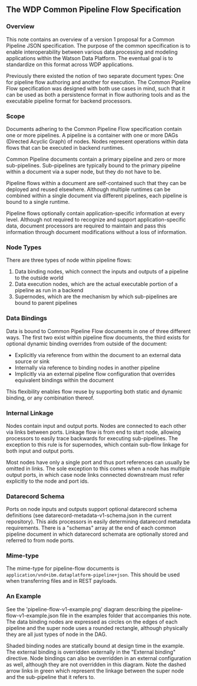 ## The WDP Common Pipeline Flow Specification

### Overview
This note contains an overview of a version 1 proposal for a Common Pipeline JSON specification. The purpose of the common specification is to enable interoperability between various data processing and modeling applications within the Watson Data Platform. The eventual goal is to standardize on this format across WDP applications.

Previously there existed the notion of two separate document types: One for pipeline flow authoring and another for execution. The Common Pipeline Flow specification was designed with both use cases in mind, such that it can be used as both a persistence format in flow authoring tools and as the executable pipeline format for backend processors.


### Scope
Documents adhering to the Common Pipeline Flow specification contain one or more pipelines. A pipeline is a container with one or more DAGs (Directed Acyclic Graph) of nodes. Nodes represent operations within data flows that can be executed in backend runtimes.

Common Pipeline documents contain a primary pipeline and zero or more sub-pipelines. Sub-pipelines are typically bound to the primary pipeline within a document via a super node, but they do not have to be.

Pipeline flows within a document are self-contained such that they can be deployed and reused elsewhere. Although multiple runtimes can be combined within a single document via different pipelines, each pipeline is bound to a single runtime.

Pipeline flows optionally contain application-specific information at every level. Although not required to recognize and support application-specific data, document processors are required to maintain and pass this information through document modifications without a loss of information.


### Node Types
There are three types of node within pipeline flows:
1. Data binding nodes, which connect the inputs and outputs of a pipeline to the outside world
2. Data execution nodes, which are the actual executable portion of a pipeline as run in a backend
3. Supernodes, which are the mechanism by which sub-pipelines are bound to parent pipelines


### Data Bindings
Data is bound to Common Pipeline Flow documents in one of three different ways. The first two exist within pipeline flow documents, the third exists for optional dynamic binding overrides from outside of the document:
 - Explicitly via reference from within the document to an external data source or sink
 - Internally via reference to binding nodes in another pipeline
 - Implicitly via an external pipeline flow configuration that overrides equivalent bindings within the document

This flexibility enables flow reuse by supporting both static and dynamic binding, or any combination thereof.


### Internal Linkage
Nodes contain input and output ports. Nodes are connected to each other via links between ports. Linkage flow is from end to start node, allowing processors to easily trace backwards for executing sub-pipelines. The exception to this rule is for supernodes, which contain sub-flow linkage for both input and output ports.

Most nodes have only a single port and thus port references can usually be omitted in links. The sole exception to this comes when a node has multiple output ports, in which case node links connected downstream must refer explicitly to the node and port ids.


### Datarecord Schema
Ports on node inputs and outputs support optional datarecord schema definitions (see datarecord-metadata-v1-schema.json in the current repository). This aids processors in easily determining datarecord metadata requirements. There is a "schemas" array at the end of each common pipeline document in which datarecord schemata are optionally stored and referred to from node ports.


### Mime-type
The mime-type for pipeline-flow documents is `application/vnd+ibm.dataplatform-pipeline+json`. This should be used when transferring files and in REST payloads.


### An Example
 See the 'pipeline-flow-v1-example.png' diagram describing the pipeline-flow-v1-example.json file in the examples folder that accompanies this note. The data binding nodes are expressed as circles on the edges of each pipeline and the super node uses a rounded rectangle, although physically they are all just types of node in the DAG.

Shaded binding nodes are statically bound at design time in the example. The external binding is overridden externally in the "External binding" directive. Node bindings can also be overridden in an external configuration as well, although they are not overridden in this diagram. Note the dashed arrow links in green which represent the linkage between the super node and the sub-pipeline that it refers to.
